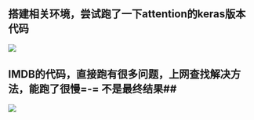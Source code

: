 ## 搭建相关环境，尝试跑了一下attention的keras版本代码 ##
![](http://i2.bvimg.com/602998/c97f948886a7d70f.png)
## IMDB的代码，直接跑有很多问题，上网查找解决方法，能跑了很慢=-= 不是最终结果##
![](http://i1.bvimg.com/602998/f975adb5f4f03adc.png)
